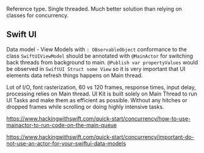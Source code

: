 
Reference type.
Single threaded.
Much better solution than relying on classes for concurrency.




## Swift UI

Data model - View Models with `: OBservableObject` conformance to the class `SwiftUIViewModel` should be annotated with `@MainActor` for switching back threads from background to main.
`@Publish var propertyValues` would be observed in `SwiftUI Struct some View` so it is very important that UI elements data refresh things happens on Main thread.

Lot of I/O, font rasterization, 60 vs 120 frames, response times, input delay, processing relies on Main thread. UI Kit is built solely on Main Thread to run UI Tasks and make them as efficient as possible. Without any hitches or dropped frames while scrolling or doing highly intensive tasks.


https://www.hackingwithswift.com/quick-start/concurrency/how-to-use-mainactor-to-run-code-on-the-main-queue

https://www.hackingwithswift.com/quick-start/concurrency/important-do-not-use-an-actor-for-your-swiftui-data-models


